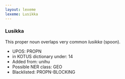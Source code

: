 ```yaml
---
layout: lexeme
lexeme: Lusikka
---
```


###  Lusikka

This proper noun overlaps  very common *lusikka* (spoon).
* UPOS:  PROPN
* in KOTUS dictionary under:  14
* Added from:  unihu
* Possible NER class:  GEO
* Blacklisted:  PROPN-BLOCKING

